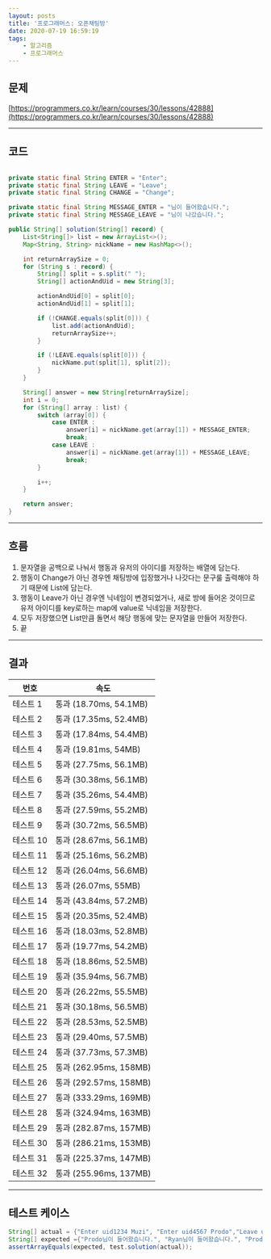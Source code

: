 ```yaml
---
layout: posts
title: '프로그래머스: 오픈채팅방'
date: 2020-07-19 16:59:19
tags:
    - 알고리즘
    - 프로그래머스
---
```


## 문제

[https://programmers.co.kr/learn/courses/30/lessons/42888](https://programmers.co.kr/learn/courses/30/lessons/42888)
* * *

## 코드

```java

private static final String ENTER = "Enter";
private static final String LEAVE = "Leave";
private static final String CHANGE = "Change";

private static final String MESSAGE_ENTER = "님이 들어왔습니다.";
private static final String MESSAGE_LEAVE = "님이 나갔습니다.";

public String[] solution(String[] record) {
    List<String[]> list = new ArrayList<>();
    Map<String, String> nickName = new HashMap<>();

    int returnArraySize = 0;
    for (String s : record) {
        String[] split = s.split(" ");
        String[] actionAndUid = new String[3];

        actionAndUid[0] = split[0];
        actionAndUid[1] = split[1];

        if (!CHANGE.equals(split[0])) {
            list.add(actionAndUid);
            returnArraySize++;
        }

        if (!LEAVE.equals(split[0])) {
            nickName.put(split[1], split[2]);
        }
    }

    String[] answer = new String[returnArraySize];
    int i = 0;
    for (String[] array : list) {
        switch (array[0]) {
            case ENTER :
                answer[i] = nickName.get(array[1]) + MESSAGE_ENTER;
                break;
            case LEAVE :
                answer[i] = nickName.get(array[1]) + MESSAGE_LEAVE;
                break;
        }

        i++;
    }

    return answer;
}
```

* * *

## 흐름

1. 문자열을 공백으로 나눠서 행동과 유저의 아이디를 저장하는 배열에 담는다.
2. 행동이 Change가 아닌 경우엔 채팅방에 입장했거나 나갓다는 문구룰 출력해야 하기 때문에 List에 담는다.
3. 행동이 Leave가 아닌 경우엔 닉네임이 변경되었거나, 새로 방에 들어온 것이므로 유저 아이디를 key로하는 map에 value로 닉네임을 저장한다.
4. 모두 저장했으면 List만큼 돌면서 해당 행동에 맞는 문자열을 만들어 저장한다.
5. 끝

* * *

## 결과

|번호|속도|
|----|----|
|테스트 1 |    통과 (18.70ms, 54.1MB)
|테스트 2 |    통과 (17.35ms, 52.4MB)
|테스트 3 |    통과 (17.84ms, 54.4MB)
|테스트 4 |    통과 (19.81ms, 54MB)
|테스트 5 |    통과 (27.75ms, 56.1MB)
|테스트 6 |    통과 (30.38ms, 56.1MB)
|테스트 7 |    통과 (35.26ms, 54.4MB)
|테스트 8 |    통과 (27.59ms, 55.2MB)
|테스트 9 |    통과 (30.72ms, 56.5MB)
|테스트 10 |    통과 (28.67ms, 56.1MB)
|테스트 11 |    통과 (25.16ms, 56.2MB)
|테스트 12 |    통과 (26.04ms, 56.6MB)
|테스트 13 |    통과 (26.07ms, 55MB)
|테스트 14 |    통과 (43.84ms, 57.2MB)
|테스트 15 |    통과 (20.35ms, 52.4MB)
|테스트 16 |    통과 (18.03ms, 52.8MB)
|테스트 17 |    통과 (19.77ms, 54.2MB)
|테스트 18 |    통과 (18.86ms, 52.5MB)
|테스트 19 |    통과 (35.94ms, 56.7MB)
|테스트 20 |    통과 (26.22ms, 55.5MB)
|테스트 21 |    통과 (30.18ms, 56.5MB)
|테스트 22 |    통과 (28.53ms, 52.5MB)
|테스트 23 |    통과 (29.40ms, 57.5MB)
|테스트 24 |    통과 (37.73ms, 57.3MB)
|테스트 25 |    통과 (262.95ms, 158MB)
|테스트 26 |    통과 (292.57ms, 158MB)
|테스트 27 |    통과 (333.29ms, 169MB)
|테스트 28 |    통과 (324.94ms, 163MB)
|테스트 29 |    통과 (282.87ms, 157MB)
|테스트 30 |    통과 (286.21ms, 153MB)
|테스트 31 |    통과 (225.37ms, 147MB)
|테스트 32 |    통과 (255.96ms, 137MB)
* * *

## 테스트 케이스

```java
String[] actual = {"Enter uid1234 Muzi", "Enter uid4567 Prodo","Leave uid1234","Enter uid1234 Prodo","Change uid4567 Ryan"};
String[] expected ={"Prodo님이 들어왔습니다.", "Ryan님이 들어왔습니다.", "Prodo님이 나갔습니다.", "Prodo님이 들어왔습니다."};
assertArrayEquals(expected, test.solution(actual));
```
